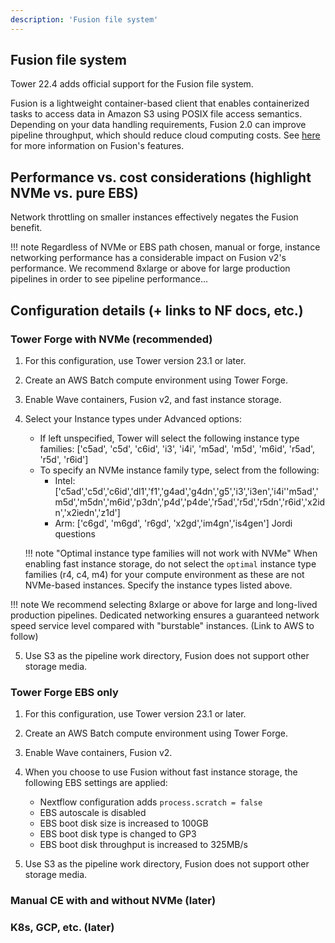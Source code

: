 ```yaml
---
description: 'Fusion file system'
---
```


## Fusion file system
Tower 22.4 adds official support for the Fusion file system. 

Fusion is a lightweight container-based client that enables containerized tasks to access data in Amazon S3 using POSIX file access semantics. Depending on your data handling requirements, Fusion 2.0 can improve pipeline throughput, which should reduce cloud computing costs. See [here](https://www.nextflow.io/docs/latest/fusion.html#fusion-file-system) for more information on Fusion's features. 

## Performance vs. cost considerations (highlight NVMe vs. pure EBS)

Network throttling on smaller instances effectively negates the Fusion benefit. 

!!! note
    Regardless of NVMe or EBS path chosen, manual or forge, instance networking performance has a considerable impact on Fusion v2's performance. We recommend 8xlarge or above for large production pipelines in order to see pipeline performance... 

## Configuration details (+ links to NF docs, etc.)

### Tower Forge with NVMe (recommended)

1. For this configuration, use Tower version 23.1 or later. 
2. Create an AWS Batch compute environment using Tower Forge. 
3. Enable Wave containers, Fusion v2, and fast instance storage. 
4. Select your Instance types under Advanced options:
    - If left unspecified, Tower will select the following instance type families: ['c5ad', 'c5d', 'c6id', 'i3', 'i4i', 'm5ad', 'm5d', 'm6id', 'r5ad', 'r5d', 'r6id']
    - To specify an NVMe instance family type, select from the following: 
        - Intel:['c5ad','c5d','c6id','dl1','f1','g4ad','g4dn','g5','i3','i3en','i4i''m5ad','m5d','m5dn','m6id','p3dn','p4d','p4de','r5ad','r5d','r5dn','r6id','x2idn','x2iedn','z1d']
        - Arm: ['c6gd', 'm6gd', 'r6gd', 'x2gd','im4gn','is4gen'] Jordi questions

    !!! note "Optimal instance type families will not work with NVMe"
        When enabling fast instance storage, do not select the `optimal` instance type families (r4, c4, m4) for your compute environment as these are not NVMe-based instances. Specify the instance types listed above.

!!! note
    We recommend selecting 8xlarge or above for large and long-lived production pipelines. Dedicated networking ensures a guaranteed network speed service level compared with "burstable" instances. (Link to AWS to follow)

5. Use S3 as the pipeline work directory, Fusion does not support other storage media. 

### Tower Forge EBS only

1. For this configuration, use Tower version 23.1 or later. 
2. Create an AWS Batch compute environment using Tower Forge. 
3. Enable Wave containers, Fusion v2. 
4. When you choose to use Fusion without fast instance storage, the following EBS settings are applied:

    - Nextflow configuration adds `process.scratch = false`
    - EBS autoscale is disabled
    - EBS boot disk size is increased to 100GB
    - EBS boot disk type is changed to GP3
    - EBS boot disk throughput is increased to 325MB/s

5. Use S3 as the pipeline work directory, Fusion does not support other storage media. 

### Manual CE with and without NVMe (later)

### K8s, GCP, etc. (later)

<!--- keeping notes for future updates>
# @Llewellyn - Thougtht and feedback 
1. I think we want to be more prescriptive to our commercial customers. Existing documentation (i.e. blog post and original content on this page) is wishy-washy re: recommended storage: blog shows lousy EBS-based Fusion run alongside NVME. This content originally had NVME usage as optional. [Nextflow fusion](https://www.nextflow.io/docs/latest/fusion.html#nvme-storage) page recommends NVME for max performance but that's in the 3rd paragraph of the bottom section.

2. Networking is assumed to be reliable and continuous. This is not always true in a cloud environment. We do not talk about it but I'm convinced our paying clients will encounter this problem. TBD whether that goes here or should be added to the Nextflow Fusion docs (I've kept it here for now).

3. Batch Forge offers a **Boot disk size** option which I can't find in the docs. We seem to force 50GB at least, and if larger numbers are specified it makes initial AWS EC2 initializational glacial. This will impact perceived performance (for storage that I'm under the impression isn't required). There should probably be a warning.

4. Tower Forge has undocumented features when creating an AWS Batch NVME environment:
    1. If instances are selected, these default families are used: ['c5ad', 'c5d', 'c6id', 'i3', 'i4i', 'm5ad', 'm5d', 'm6id', 'r5ad', 'r5d', 'r6id']
        (Turns out this is covered in pt 15 of https://help.tower.nf/22.4/compute-envs/aws-batch/#compute-environment).
    2. Tower supports a wider list of AWS NVMEs, which seem distributed across Intel and ARM. On first glance, this seems to cover all NVME types within AWS but it would be good to confirm, and to elaborate on why this list exists / how it is used.
        - Intel:['c5ad','c5d','c6id','dl1','f1','g4ad','g4dn','g5','i3','i3en','i4i''m5ad','m5d','m5dn','m6id','p3dn','p4d','p4de','r5ad','r5d','r5dn','r6id','x2idn','x2iedn','z1d']
        - Arm: [ 'c6gd', 'm6gd', 'r6gd', 'x2gd','im4gn','is4gen' ]

5. There are two different "Create AWS Batch CE Manually" instruction sets:
    - https://help.tower.nf/22.4/compute-envs/aws-batch/#manual
    - https://install.tower.nf/22.4/advanced-topics/manual-aws-batch-setup/

    The install site has an ancient Launch Template that won't work for NVME.
    I don't see a Launch Template called out in the help docs.
    I've attached a Launch Template below that we use to get Fusion running on a manually-built AWS Batch env. This opens a bigger can of works since we have other components in there
    like the CloudWatch Agent (which I think should be included but means revamping the Manual build docs).

6. The Nextflow docs are (I think), intermingling AWS-specific configuration (`aws.batch.volumes`) with Nextflow-specific configuration (`process.scratch`).
    See: [https://www.nextflow.io/docs/latest/fusion.html#nvme-storage](https://www.nextflow.io/docs/latest/fusion.html#nvme-storage)

7. A Tower launch automatically adds `wave.enabled=true` and `fusion.enabled=true` to the Nextflow config. 
    - In some ways, I'm opinionated and think it should be added explicitly no matter way.
    - From a Tower Launch perspective, the necessary config could be put in the nextflow.config / pipeline launch screen / or during CE creation. Since we are having to specify NVME-type machines for the CE, I assume we'd probably want to define this at the CE level (making it DRY). Is this the company position?

8. Jordi provided some additional description on how Fusion behaves. I don't think it belongs here, but there may be a desire to augment the Nextflow Fusion docs.**



## Infrastructure Dependencies
Fusion was designed with the expectation of fast storage and consistent network speeds. For optimal results, implementors are advised to provision:

- Compute instances backed by [local NVME volumes](https://www.nextflow.io/docs/latest/fusion.html#nvme-storage).

- Compute instances with dedicated networking service levels.
    Details: AWS [available instance bandwidth](https://docs.aws.amazon.com/AWSEC2/latest/UserGuide/ec2-instance-network-bandwidth.html)

- Don't modify the EBS initial boot disk size beyond 50GB.
    TO DO: Describe why.

For more details on infrastructure options and expectations, please see [Breakthrough performance and cost-efficiency with the new Fusion file system](https://seqera.io/blog/breakthrough-performance-and-cost-efficiency-with-the-new-fusion-file-system/#introducing-fusion-file-system). 


### Wave Dependency
Access to the Fusion binary is contingent upon integration with Seqera's [Wave service](https://www.nextflow.io/docs/latest/wave.html).


### Nextflow Tower 

#### 1. Configure Tower to connect to Wave

=== "Tower Enterprise"

    1. Please see [https://install.tower.nf/configuration/wave/](https://install.tower.nf/22.4/configuration/wave/) for additional configuration settings for your Tower Enteprise implementation.

=== "Tower Cloud"

    1. N/A. Tower Cloud is already configured to use the Wave service.


#### 2. Create a Fusion-enable AWS Batch Compute Environment


TO DO: Warning about EBS Initial Bootdisk size: Don't expand it or it will dramatically slow down your runs.

=== "AWS Batch Forge"

    1. Enable the [Wave containers service](https://www.nextflow.io/docs/latest/wave.html#wave-page) during [AWS Batch](/docs/compute-envs/aws-batch.md) compute environment creation.

    2. Select **Enable Fusion v2** during compute environment creation. 

    3. Select **Enable fast instance storage** to make use of NVMe instance storage to further increase performance. 

=== "AWS Batch Manual Import"

    1. Create the AWS Batch Compute Environment as per [https://install.tower.nf/22.4/advanced-topics/manual-aws-batch-setup/](https://install.tower.nf/22.4/advanced-topics/manual-aws-batch-setup/)
    ** NOTE: THESE INSTRUCTIONS ARE SUPER OLD. MUST BE UPDATED.**

    2. Use the following EC2 Launch Template to ensure NVME volumes are available to you.
        ```
        MIME-Version: 1.0
        Content-Type: multipart/mixed; boundary="//"

        --//
        Content-Type: text/cloud-config; charset="us-ascii"

        #cloud-config
        write_files:
        - path: /root/tower-forge.sh
            permissions: 0744
            owner: root
            content: |
            #!/usr/bin/env bash
            exec > >(tee /var/log/tower-forge.log|logger -t TowerForge -s 2>/dev/console) 2>&1
            
            ## Install necessary packages
            yum install -q -y jq sed wget unzip nvme-cli lvm2

            ## Install Cloudwatch Agent for easier EC2 instantiation troubleshooting
            wget -q https://s3.amazonaws.com/amazoncloudwatch-agent/amazon_linux/amd64/latest/amazon-cloudwatch-agent.rpm
            rpm -U ./amazon-cloudwatch-agent.rpm
            rm -f ./amazon-cloudwatch-agent.rpm
            curl -s https://nf-xpack.seqera.io/amazon-cloudwatch-agent/config-v0.3.json \
                | sed 's/$FORGE_ID/NAME_OF_YOUR_BATCH_CLUSTER/g' \
                > /opt/aws/amazon-cloudwatch-agent/bin/config.json
            /opt/aws/amazon-cloudwatch-agent/bin/amazon-cloudwatch-agent-ctl \
                -a fetch-config \
                -m ec2 \
                -s \
                -c file:/opt/aws/amazon-cloudwatch-agent/bin/config.json

            ## Make NVME volumes accessible to Nextflow Compute Tasks
            mkdir -p /scratch/fusion
            NVME_DISKS=($(nvme list | grep 'Amazon EC2 NVMe Instance Storage' | awk '{ print $1 }'))
            NUM_DISKS=${#NVME_DISKS[@]}
            if (( NUM_DISKS > 0 )); then
                if (( NUM_DISKS == 1 )); then
                mkfs -t xfs ${NVME_DISKS[0]}
                mount ${NVME_DISKS[0]} /scratch/fusion
                else
                pvcreate ${NVME_DISKS[@]}
                vgcreate scratch_fusion ${NVME_DISKS[@]}
                lvcreate -l 100%FREE -n volume scratch_fusion
                mkfs -t xfs /dev/mapper/scratch_fusion-volume
                mount /dev/mapper/scratch_fusion-volume /scratch/fusion
                fi
            fi

            ## Add ECS Agent Modifications
            mkdir -p /etc/ecs
            echo ECS_IMAGE_PULL_BEHAVIOR=once >> /etc/ecs/ecs.config
            echo ECS_ENABLE_AWSLOGS_EXECUTIONROLE_OVERRIDE=true >> /etc/ecs/ecs.config

            ## Install the AWS CLI
            systemctl stop docker
            mkdir -p /home/ec2-user
            curl -s https://nf-xpack.seqera.io/miniconda-awscli/miniconda-awscli.tar.gz \
            | tar xz -C /home/ec2-user
            export PATH=$PATH:/home/ec2-user/miniconda/bin
            ln -s /home/ec2-user/miniconda/bin/aws /usr/bin/aws

            ## Restart Docker and ECS Agent
            systemctl start docker
            systemctl enable --now --no-block ecs

            ## Mitigate kernel bug
            echo "1258291200" > /proc/sys/vm/dirty_bytes
            echo "629145600" > /proc/sys/vm/dirty_background_bytes

        runcmd:
        - bash /root/tower-forge.sh

        --//--
        ```

#### 3. Configure the Nextflow Pipeline

Use Nextflow version `22.10.0` or later. The latest version of Nextflow is used in Tower by default, but a particular version can be specified using `NXF_VER` in the Nextflow config file field (**Advanced options -> Nextflow config file** under Pipeline settings on the launch page). 

=== "Tower Launch"

    1. Add the following configuration values to your *nextflow.config*:
        ```
        aws.batch.volumes = '/scratch/fusion:/tmp' 
        process.scratch = false
        ```

=== "Nextflow CLI Launch"

    1. Add the following configuration values to your *nextflow.config*:
        ```
        wave.enabled = true 
        fusion.enabled = true 
        aws.batch.volumes = '/scratch/fusion:/tmp' 
        process.scratch = false
        ```




## Additional notes on Fusion behaviour from Jordi

Fusion file system is designed to work with containerised workloads. Therefore, it requires the use of a container-native platform for the execution of your pipeline. Currently, Fusion is only available in AWS Batch compute environments in Tower. 


Fusion is run inside the container, this is why it trys to minimize memory usage and uses a disk baked cache to temporally store in file chunks downloaded/uploaded from S3. By default is using temporal folder "/tmp" in the instance as disk cache.

At Tower when you only select wave + fusion this temporal folder is backed by an EBS autoscale disk. And by default Nextflow uses `process.scratch = true`, that means that the process is going to run also in a temporal folder at "/tmp" (same EBS autoscale). So when you do a "cat /fusion/s3/bucket/myfile.txt > myfile.txt" at Nextflow script this means that Fusion downloads the file from S3 into chunks at "/tmp" folder, then Fusion serves the file to the process from "/tmp" folder and finally the process writes back the file also to "/tmp" folder. As you can see this is not optimal because we are doing too many EBS reads and writes.

But when you also select "fast storage" option NVMe disk is mounted as "/tmp" in the container and also "process.scratch" is set to "false". So in this setup when you do a "cat /fusion/s3/bucket/myfile.txt > myfile.txt" Fusion is in background downloading file chunks from S3 to NVMe, then Fusion serves the file to the process from NVMe and finally the process writes back the file directly to Fusion (and Fusion stores it to NVMe and will upload it to S3 on background). In this way all the data flow is more optimized and only read/write once to NVMe disk.

Fusion is a FUSE filesystem and works at user level, this is why you see a significant increase in the number of voluntary context switches (because there are many switch between Kernel and the Fusion process that is serving the FUSE interface). You will see same increase with anyother FUSE file system. At the level of Kernel the performance of FUSE filesystems has been highly optimize during last decade and currently it's not a performance problem, also other HPC solutions are starting to use it. 

If you see a slower real time execution is because when using Fusion you need to do the download and upload of S3 while the process is running, without Fusion the download and upload are done outside this real time execution. So, if your process is only doing reading and writing files at maximum capacity, then it's expected that the real time can be bigger because Fusion is doing more things on background. But if your process does something else than reading and writing files at maximum capacity, then Fusion will be able to give you similar timings taking advant

See the [AWS Batch](/docs/compute-envs/aws-batch.md#) compute environment page for detailed instructions.